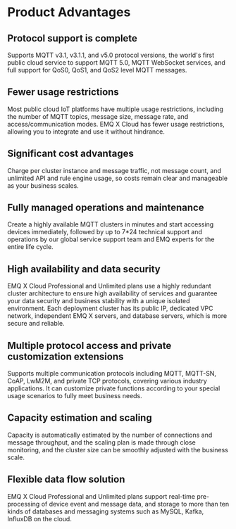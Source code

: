 # Product Advantages

## Protocol support is complete

Supports MQTT v3.1, v3.1.1, and v5.0 protocol versions, the world's first public cloud service to support MQTT 5.0, MQTT WebSocket services, and full support for QoS0, QoS1, and QoS2 level MQTT messages.

## Fewer usage restrictions

Most public cloud IoT platforms have multiple usage restrictions, including the number of MQTT topics, message size, message rate, and access/communication modes. EMQ X Cloud has fewer usage restrictions, allowing you to integrate and use it without hindrance.

## Significant cost advantages

Charge per cluster instance and message traffic, not message count, and unlimited API and rule engine usage, so costs remain clear and manageable as your business scales.

## Fully managed operations and maintenance

Create a highly available MQTT clusters in minutes and start accessing devices immediately, followed by up to 7*24 technical support and operations by our global service support team and EMQ experts for the entire life cycle.

## High availability and data security

EMQ X Cloud Professional and Unlimited plans use a highly redundant cluster architecture to ensure high availability of services and guarantee your data security and business stability with a unique isolated environment. Each deployment cluster has its public IP, dedicated VPC network, independent EMQ X servers, and database servers, which is more secure and reliable.

## Multiple protocol access and private customization extensions

Supports multiple communication protocols including MQTT, MQTT-SN, CoAP, LwM2M, and private TCP protocols, covering various industry applications. It can customize private functions according to your special usage scenarios to fully meet business needs.

## Capacity estimation and scaling

Capacity is automatically estimated by the number of connections and message throughput, and the scaling plan is made through close monitoring, and the cluster size can be smoothly adjusted with the business scale.

## Flexible data flow solution

EMQ X Cloud Professional and Unlimited plans support real-time pre-processing of device event and message data, and storage to more than ten kinds of databases and messaging systems such as MySQL, Kafka, InfluxDB on the cloud.